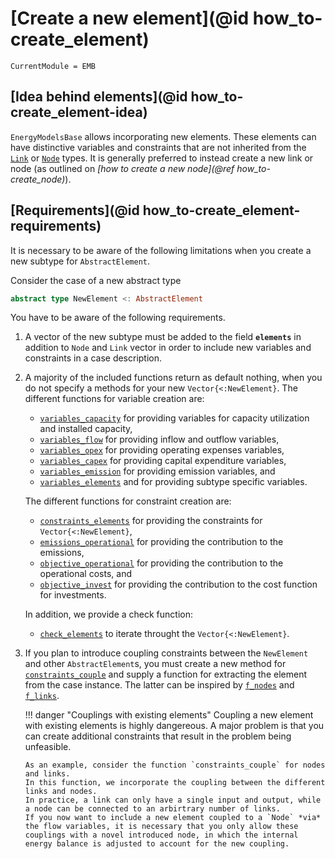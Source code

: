 # [Create a new element](@id how_to-create_element)

```@meta
CurrentModule = EMB
```

## [Idea behind elements](@id how_to-create_element-idea)

`EnergyModelsBase` allows incorporating new elements.
These elements can have distinctive variables and constraints that are not inherited from the [`Link`](@ref) or [`Node`](@ref) types.
It is generally preferred to instead create a new link or node (as outlined on *[how to create a new node](@ref how_to-create_node)*).

## [Requirements](@id how_to-create_element-requirements)

It is necessary to be aware of the following limitations when you create a new subtype for `AbstractElement`.

Consider the case of a new abstract type

```julia
abstract type NewElement <: AbstractElement
```

You have to be aware of the following requirements.

1. A vector of the new subtype must be added to the field **`elements`** in addition to `Node` and `Link` vector in order to include new variables and constraints in a case description.
2. A majority of the included functions return as default nothing, when you do not specify a methods for your new `Vector{<:NewElement}`.
   The different functions for variable creation are:

   - [`variables_capacity`](@ref) for providing variables for capacity utilization and installed capacity,
   - [`variables_flow`](@ref) for providing inflow and outflow variables,
   - [`variables_opex`](@ref) for providing operating expenses variables,
   - [`variables_capex`](@ref) for providing capital expenditure variables,
   - [`variables_emission`](@ref) for providing emission variables, and
   - [`variables_elements`](@ref) and for providing subtype specific variables.

   The different functions for constraint creation are:

   - [`constraints_elements`](@ref) for providing the constraints for `Vector{<:NewElement}`,
   - [`emissions_operational`](@ref) for providing the contribution to the emissions,
   - [`objective_operational`](@ref) for providing the contribution to the operational costs, and
   - [`objective_invest`](@ref) for providing the contribution to the cost function for investments.

   In addition, we provide a check function:

   - [`check_elements`](@ref) to iterate throught the `Vector{<:NewElement}`.

3. If you plan to introduce coupling constraints between the `NewElement` and other `AbstractElement`s, you must create a new method for [`constraints_couple`](@ref) and supply a function for extracting the element from the case instance.
   The latter can be inspired by [`f_nodes`](@ref) and [`f_links`](@ref).

   !!! danger "Couplings with existing elements"
       Coupling a new element with existing elements is highly dangereous.
       A major problem is that you can create additional constraints that result in the problem being unfeasible.

       As an example, consider the function `constraints_couple` for nodes and links.
       In this function, we incorporate the coupling between the different links and nodes.
       In practice, a link can only have a single input and output, while a node can be connected to an arbirtrary number of links.
       If you now want to include a new element coupled to a `Node` *via* the flow variables, it is necessary that you only allow these couplings with a novel introduced node, in which the internal energy balance is adjusted to account for the new coupling.
